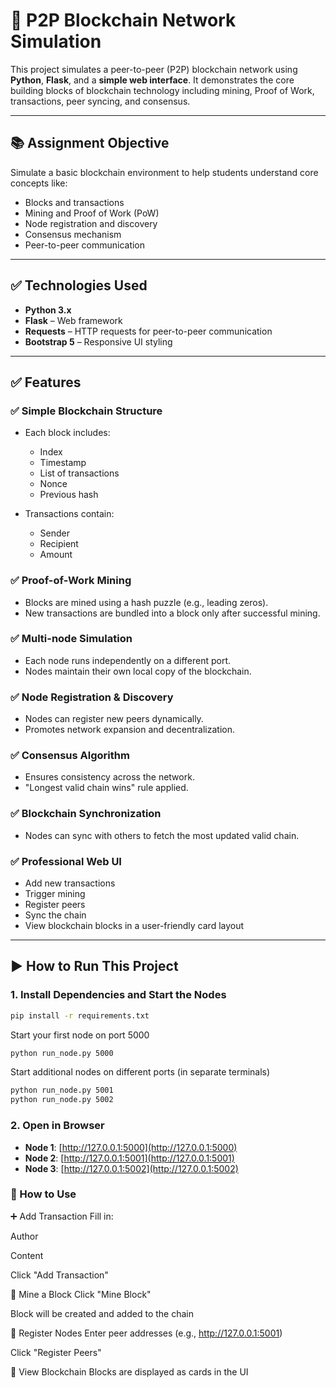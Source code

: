 # 🚀 P2P Blockchain Network Simulation

This project simulates a peer-to-peer (P2P) blockchain network using **Python**, **Flask**, and a **simple web interface**. It demonstrates the core building blocks of blockchain technology including mining, Proof of Work, transactions, peer syncing, and consensus.

---

## 📚 Assignment Objective

Simulate a basic blockchain environment to help students understand core concepts like:

- Blocks and transactions  
- Mining and Proof of Work (PoW)  
- Node registration and discovery  
- Consensus mechanism  
- Peer-to-peer communication  

---

## ✅ Technologies Used

- **Python 3.x**  
- **Flask** – Web framework  
- **Requests** – HTTP requests for peer-to-peer communication  
- **Bootstrap 5** – Responsive UI styling  

---

## ✅ Features

### ✅ Simple Blockchain Structure

- Each block includes:
  - Index  
  - Timestamp  
  - List of transactions  
  - Nonce  
  - Previous hash  

- Transactions contain:
  - Sender  
  - Recipient  
  - Amount  

### ✅ Proof-of-Work Mining

- Blocks are mined using a hash puzzle (e.g., leading zeros).  
- New transactions are bundled into a block only after successful mining.  

### ✅ Multi-node Simulation

- Each node runs independently on a different port.  
- Nodes maintain their own local copy of the blockchain.  

### ✅ Node Registration & Discovery

- Nodes can register new peers dynamically.  
- Promotes network expansion and decentralization.  

### ✅ Consensus Algorithm

- Ensures consistency across the network.  
- "Longest valid chain wins" rule applied.  

### ✅ Blockchain Synchronization

- Nodes can sync with others to fetch the most updated valid chain.  

### ✅ Professional Web UI

- Add new transactions  
- Trigger mining  
- Register peers  
- Sync the chain  
- View blockchain blocks in a user-friendly card layout  

---

## ▶️ How to Run This Project

### **1. Install Dependencies and Start the Nodes**

```bash
pip install -r requirements.txt
```
Start your first node on port 5000
```bash
python run_node.py 5000
```

Start additional nodes on different ports (in separate terminals)
```bash
python run_node.py 5001
python run_node.py 5002
```

### **2. Open in Browser**

- **Node 1**: [http://127.0.0.1:5000](http://127.0.0.1:5000)  
- **Node 2**: [http://127.0.0.1:5001](http://127.0.0.1:5001)  
- **Node 3**: [http://127.0.0.1:5002](http://127.0.0.1:5002)

### **🧭 How to Use**
➕ Add Transaction
Fill in:

Author

Content

Click "Add Transaction"

🔨 Mine a Block
Click "Mine Block"

Block will be created and added to the chain

🔗 Register Nodes
Enter peer addresses (e.g., http://127.0.0.1:5001)

Click "Register Peers"

👀 View Blockchain
Blocks are displayed as cards in the UI
